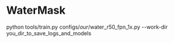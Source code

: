 # WaterMask

python tools/train.py configs/_our_/water_r50_fpn_1x.py --work-dir you_dir_to_save_logs_and_models
